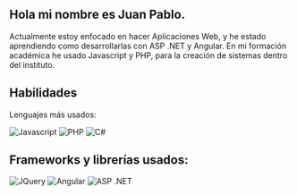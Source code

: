 ## Hola mi nombre es Juan Pablo.

Actualmente estoy enfocado en hacer Aplicaciones Web, y he estado aprendiendo como desarrollarlas con ASP .NET y Angular. En mi formación académica he usado Javascript y PHP, para la creación de sistemas dentro del instituto.

## Habilidades
Lenguajes más usados:

![Javascript](https://img.shields.io/badge/Javascript-black?logo=javascript)
![PHP](https://img.shields.io/badge/PHP-black?logo=PHP)
![C#](https://img.shields.io/badge/TypeScript-black?logo=csharp)


## Frameworks y librerías usados:

![JQuery](https://img.shields.io/badge/JQuery-black?logo=JQuery)
![Angular](https://img.shields.io/badge/Angular-black?logo=Angular)
![ASP .NET](https://img.shields.io/badge/ASP.NET-black?logo=aspdotnet)

